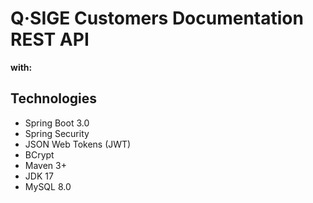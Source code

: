 # Q·SIGE Customers Documentation REST API
**with:**

## Technologies
* Spring Boot 3.0
* Spring Security
* JSON Web Tokens (JWT)
* BCrypt
* Maven 3+
* JDK 17
* MySQL 8.0